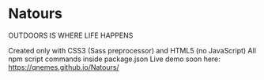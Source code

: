 # Natours
OUTDOORS IS WHERE LIFE HAPPENS

Created only with CSS3 (Sass preprocessor) and HTML5 (no JavaScript)
All npm script commands inside package.json
Live demo soon here: https://qnemes.github.io/Natours/
